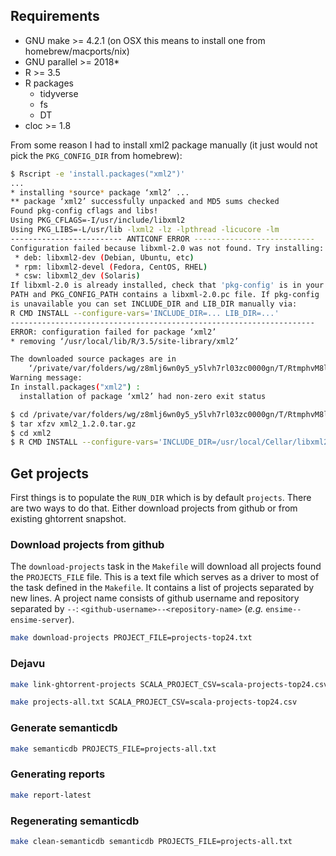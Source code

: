 ## Requirements

- GNU make >= 4.2.1 (on OSX this means to install one from homebrew/macports/nix)
- GNU parallel >= 2018*
- R >= 3.5
- R packages
  - tidyverse
  - fs
  - DT
- cloc >= 1.8


From some reason I had to install xml2 package manually (it just would not pick the `PKG_CONFIG_DIR` from homebrew):

```sh
$ Rscript -e 'install.packages("xml2")'
...
* installing *source* package ‘xml2’ ...
** package ‘xml2’ successfully unpacked and MD5 sums checked
Found pkg-config cflags and libs!
Using PKG_CFLAGS=-I/usr/include/libxml2
Using PKG_LIBS=-L/usr/lib -lxml2 -lz -lpthread -licucore -lm
------------------------- ANTICONF ERROR ---------------------------
Configuration failed because libxml-2.0 was not found. Try installing:
 * deb: libxml2-dev (Debian, Ubuntu, etc)
 * rpm: libxml2-devel (Fedora, CentOS, RHEL)
 * csw: libxml2_dev (Solaris)
If libxml-2.0 is already installed, check that 'pkg-config' is in your
PATH and PKG_CONFIG_PATH contains a libxml-2.0.pc file. If pkg-config
is unavailable you can set INCLUDE_DIR and LIB_DIR manually via:
R CMD INSTALL --configure-vars='INCLUDE_DIR=... LIB_DIR=...'
--------------------------------------------------------------------
ERROR: configuration failed for package ‘xml2’
* removing ‘/usr/local/lib/R/3.5/site-library/xml2’

The downloaded source packages are in
	‘/private/var/folders/wg/z8mlj6wn0y5_y5lvh7rl03zc0000gn/T/RtmphvM8l8/downloaded_packages’
Warning message:
In install.packages("xml2") :
  installation of package ‘xml2’ had non-zero exit status

$ cd /private/var/folders/wg/z8mlj6wn0y5_y5lvh7rl03zc0000gn/T/RtmphvM8l8/downloaded_packages
$ tar xfzv xml2_1.2.0.tar.gz
$ cd xml2
$ R CMD INSTALL --configure-vars='INCLUDE_DIR=/usr/local/Cellar/libxml2/2.9.7/include/libxml2 LIB_DIR=/usr/local/Cellar/libxml2/2.9.7/lib' .
```

## Get projects

First things is to populate the `RUN_DIR` which is by default `projects`. There
are two ways to do that. Either download projects from github or from existing
ghtorrent snapshot.

### Download projects from github

The `download-projects` task in the `Makefile` will download all projects found
the `PROJECTS_FILE` file. This is a text file which serves as a driver to most
of the task defined in the `Makefile`. It contains a list of projects separated
by new lines. A project name consists of github username and repository
separated by `--`: `<github-username>--<repository-name>` (_e.g._
`ensime--ensime-server`).

```sh
make download-projects PROJECT_FILE=projects-top24.txt
```

### Dejavu


```sh
make link-ghtorrent-projects SCALA_PROJECT_CSV=scala-projects-top24.csv
```

```sh
make projects-all.txt SCALA_PROJECT_CSV=scala-projects-top24.csv
```

### Generate semanticdb

```sh
make semanticdb PROJECTS_FILE=projects-all.txt
```

### Generating reports

```sh
make report-latest
```

### Regenerating semanticdb

```sh
make clean-semanticdb semanticdb PROJECTS_FILE=projects-all.txt
```
